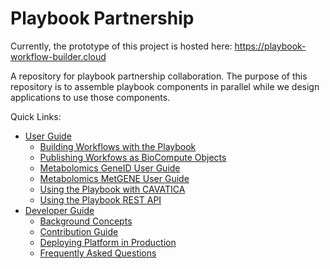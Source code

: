 # Playbook Partnership

Currently, the prototype of this project is hosted here: <https://playbook-workflow-builder.cloud>

A repository for playbook partnership collaboration. The purpose of this repository is to assemble playbook components in parallel while we design applications to use those components.

Quick Links:
- [User Guide](./docs/user/index.md)
  - [Building Workflows with the Playbook](./docs/user/workflows.md)
  - [Publishing Workfows as BioCompute Objects](./docs/user/biocompute.md)
  - [Metabolomics GeneID User Guide](./docs/user/geneidconv.md)
  - [Metabolomics MetGENE User Guide](./docs/user/metgene.md)
  - [Using the Playbook with CAVATICA](./docs/user/cavatica.md)
  - [Using the Playbook REST API](./docs/user/api.md)
- [Developer Guide](./docs/index.md)
  - [Background Concepts](./docs/background.md)
  - [Contribution Guide](./docs/contributions.md)
  - [Deploying Platform in Production](./docs/production.md)
  - [Frequently Asked Questions](./docs/faq.md)
